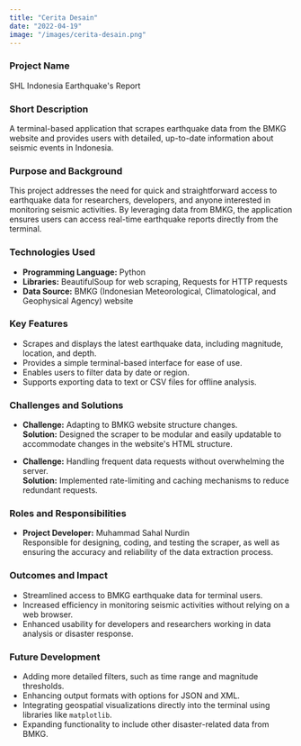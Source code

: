 ```yaml
---
title: "Cerita Desain"
date: "2022-04-19"
image: "/images/cerita-desain.png"
---
```


<!-- @format -->

### Project Name

SHL Indonesia Earthquake's Report

### Short Description

A terminal-based application that scrapes earthquake data from the BMKG website and provides users with detailed, up-to-date information about seismic events in Indonesia.

### Purpose and Background

This project addresses the need for quick and straightforward access to earthquake data for researchers, developers, and anyone interested in monitoring seismic activities. By leveraging data from BMKG, the application ensures users can access real-time earthquake reports directly from the terminal.

### Technologies Used

- **Programming Language:** Python
- **Libraries:** BeautifulSoup for web scraping, Requests for HTTP requests
- **Data Source:** BMKG (Indonesian Meteorological, Climatological, and Geophysical Agency) website

### Key Features

- Scrapes and displays the latest earthquake data, including magnitude, location, and depth.
- Provides a simple terminal-based interface for ease of use.
- Enables users to filter data by date or region.
- Supports exporting data to text or CSV files for offline analysis.

### Challenges and Solutions

- **Challenge:** Adapting to BMKG website structure changes.  
  **Solution:** Designed the scraper to be modular and easily updatable to accommodate changes in the website's HTML structure.

- **Challenge:** Handling frequent data requests without overwhelming the server.  
  **Solution:** Implemented rate-limiting and caching mechanisms to reduce redundant requests.

### Roles and Responsibilities

- **Project Developer:** Muhammad Sahal Nurdin  
  Responsible for designing, coding, and testing the scraper, as well as ensuring the accuracy and reliability of the data extraction process.

### Outcomes and Impact

- Streamlined access to BMKG earthquake data for terminal users.
- Increased efficiency in monitoring seismic activities without relying on a web browser.
- Enhanced usability for developers and researchers working in data analysis or disaster response.

### Future Development

- Adding more detailed filters, such as time range and magnitude thresholds.
- Enhancing output formats with options for JSON and XML.
- Integrating geospatial visualizations directly into the terminal using libraries like `matplotlib`.
- Expanding functionality to include other disaster-related data from BMKG.
